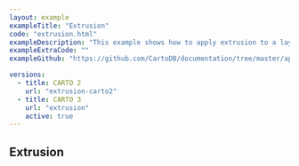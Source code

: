 ```yaml
---
layout: example
exampleTitle: "Extrusion"
code: "extrusion.html"
exampleDescription: "This example shows how to apply extrusion to a layer for generating 3D visualizations."
exampleExtraCode: ""
exampleGithub: "https://github.com/CartoDB/documentation/tree/master/app/content/google-maps/examples/advanced-examples/extrusion.html"

versions:
  - title: CARTO 2
    url: "extrusion-carto2"
  - title: CARTO 3
    url: "extrusion"
    active: true
---
```

## Extrusion
